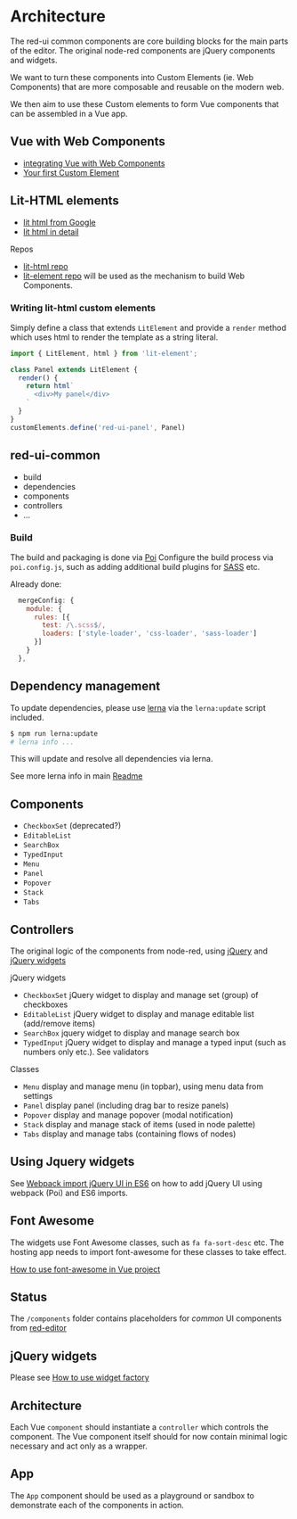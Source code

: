 # Architecture

The red-ui common components are core building blocks for the main parts of the editor.
The original node-red components are jQuery components and widgets.

We want to turn these components into Custom Elements (ie. Web Components) that are more composable and reusable on the modern web.

We then aim to use these Custom elements to form Vue components that can be assembled in a Vue app.

## Vue with Web Components

- [integrating Vue with Web Components](https://alligator.io/vuejs/vue-integrate-web-components/)
- [Your first Custom Element](https://alligator.io/web-components/your-first-custom-element/)

## Lit-HTML elements

- [lit html from Google](https://malloc.fi/lit-html-javascript-templating-from-polymer-team-google)
- [lit html in detail](https://css-tricks.com/html-templates-via-javascript-template-literals/)

Repos

- [lit-html repo](https://github.com/PolymerLabs/lit-html)
- [lit-element repo](https://github.com/kenchris/lit-element) will be used as the mechanism to build Web Components.

### Writing lit-html custom elements

Simply define a class that extends `LitElement` and provide a `render` method which uses html to render the template as a string literal.

```js
import { LitElement, html } from 'lit-element';

class Panel extends LitElement {
  render() {
    return html`
      <div>My panel</div>
    `
  }
}
customElements.define('red-ui-panel', Panel)
```

## red-ui-common

- build
- dependencies
- components
- controllers
- ...

### Build

The build and packaging is done via [Poi](https://poi.js.org/#/)
Configure the build process via `poi.config.js`, such as adding additional build plugins for [SASS](http://sass-lang.com/) etc.

Already done:

```js
  mergeConfig: {
    module: {
      rules: [{
        test: /\.scss$/,
        loaders: ['style-loader', 'css-loader', 'sass-loader']
      }]
    }
  },
```

## Dependency management

To update dependencies, please use [lerna](https://lernajs.io/#getting-started) via the `lerna:update` script included.

```bash
$ npm run lerna:update
# lerna info ...
```

This will update and resolve all dependencies via lerna.

See more lerna info in main [Readme](https://github.com/tecla5/red-ui/blob/master/Readme.md)

## Components

- `CheckboxSet` (deprecated?)
- `EditableList`
- `SearchBox`
- `TypedInput`
- `Menu`
- `Panel`
- `Popover`
- `Stack`
- `Tabs`

## Controllers

The original logic of the components from node-red, using [jQuery](https://api.jqueryui.com) and [jQuery widgets](https://api.jqueryui.com/jquery.widget/)

jQuery widgets

- `CheckboxSet` jQuery widget to display and manage set (group) of checkboxes
- `EditableList` jQuery widget to display and manage editable list (add/remove items)
- `SearchBox` jquery widget to display and manage search box
- `TypedInput` jQuery widget to display and manage a typed input (such as numbers only etc.). See validators

Classes

- `Menu` display and manage menu (in topbar), using menu data from settings
- `Panel` display panel (including drag bar to resize panels)
- `Popover` display and manage popover (modal notification)
- `Stack` display and manage stack of items (used in node palette)
- `Tabs` display and manage tabs (containing flows of nodes)

## Using Jquery widgets

See [Webpack import jQuery UI in ES6](http://code.tonytuan.org/2017/03/webpack-import-jquery-ui-in-es6-syntax.html) on how to add jQuery UI using webpack (Poi) and ES6 imports.

## Font Awesome

The widgets use Font Awesome classes, such as `fa fa-sort-desc` etc. The hosting app needs to import font-awesome for these classes to take effect.

[How to use font-awesome in Vue project](https://www.reddit.com/r/vuejs/comments/6pg1yp/how_to_use_fontawesome_icons_in_your_vue_project/?st=j8bccc15&sh=fd8c0374)

## Status

The `/components` folder contains placeholders for *common* UI components from [red-editor](https://github.com/tecla5/red-editor/tree/master/src/new/ui/common)

## jQuery widgets

Please see [How to use widget factory](https://learn.jquery.com/jquery-ui/widget-factory/how-to-use-the-widget-factory/)

## Architecture

Each Vue `component` should instantiate a `controller` which controls the component. The Vue component itself should for now contain minimal logic necessary and act only as a wrapper.

## App

The `App` component should be used as a playground or sandbox to demonstrate each of the components in action.

